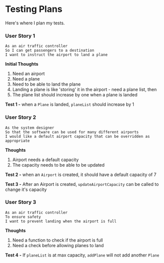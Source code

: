 # Testing Plans
Here's where I plan my tests.

### **User Story 1**
```
As an air traffic controller   
So I can get passengers to a destination  
I want to instruct the airport to land a plane
```

**Initial Thoughts**  
1. Need an airport
2. Need a plane
3. Need to be able to land the plane
4. Landing a plane is like 'storing' it in the airport - need a plane list, then
5. The plane list should increase by one when a plane is landed


**Test 1 -** when a ``Plane`` is landed, ``planeList`` should increase by 1


### **User Story 2**
```
As the system designer  
So that the software can be used for many different airports  
I would like a default airport capacity that can be overridden as appropriate
```

**Thoughts**  
1. Airport needs a default capacity
2. The capacity needs to be able to be updated

**Test 2 -** when an ``Airport`` is created, it should have a default capacity of 7

**Test 3 -** After an Airport is created, ``updateAirportCapacity`` can be called to change it's capacity


### **User Story 3**
```
As an air traffic controller  
To ensure safety  
I want to prevent landing when the airport is full 
```

**Thoughts**  
1. Need a function to check if the airport is full
2. Need a check before allowing planes to land

**Test 4 -** If ``planeList`` is at max capacity, ``addPlane`` will not add another ``Plane``  